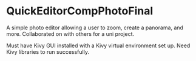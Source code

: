 # QuickEditorCompPhotoFinal
A simple photo editor allowing a user to zoom, create a panorama, and more. Collaborated on with others for a uni project.

Must have Kivy GUI installed with a Kivy virtual environment set up. Need Kivy libraries to run successfully.
